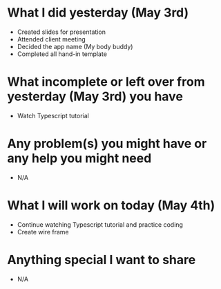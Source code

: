 # What I did yesterday (May 3rd)

-   Created slides for presentation
-   Attended client meeting
-   Decided the app name (My body buddy)
-   Completed all hand-in template

# What incomplete or left over from yesterday (May 3rd) you have

-   Watch Typescript tutorial

# Any problem(s) you might have or any help you might need

-   N/A

# What I will work on today (May 4th)

-   Continue watching Typescript tutorial and practice coding
-   Create wire frame

# Anything special I want to share

-   N/A

